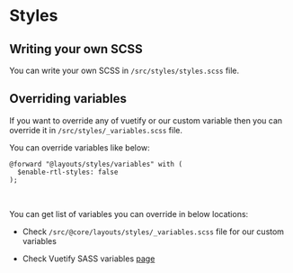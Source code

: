 # Styles

## Writing your own SCSS

You can write your own SCSS in `/src/styles/styles.scss` file.

## Overriding variables

If you want to override any of vuetify or our custom variable then you can override it in `/src/styles/_variables.scss` file.

You can override variables like below:

```scss{2}
@forward "@layouts/styles/variables" with (
  $enable-rtl-styles: false
);
```

<br>

You can get list of variables you can override in below locations:

- Check `/src/@core/layouts/styles/_variables.scss` file for our custom variables
<!-- TODO: Update below URL -->
- Check Vuetify SASS variables [page](https://vuetifyjs.com/en/features/sass-variables/)
